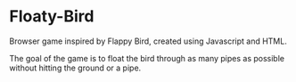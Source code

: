 # Floaty-Bird
Browser game inspired by Flappy Bird, created using Javascript and HTML.

The goal of the game is to float the bird through as many pipes as possible without hitting the ground or a pipe.
